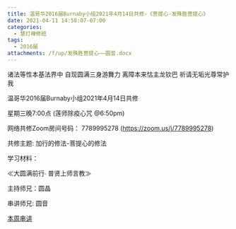 ```yaml
---
title: 温哥华2016届Burnaby小组2021年4月14日共修-《菩提心-发殊胜菩提心》
date: 2021-04-11 14:58:07-07:00
categories:
  - 慧灯禅修班
tags:
  - 2016届
attachments: /f/up/发殊胜菩提心——圆音.docx
---
```

诸法等性本基法界中 自现圆满三身游舞力 离障本来怙主龙钦巴 祈请无垢光尊常护我

温哥华2016届Burnaby小组2021年4月14日共修 

星期三晚7:00点 (莲师除疫心咒 @6:50pm)

网络共修Zoom房间号码： 7789995278 (<https://zoom.us/j/7789995278>)

共修主题: 加行的修法-菩提心的修法


学习材料：

≪大圆满前行∙ 普贤上师言教≫ 　


主持师兄：圆晶

串讲师兄: 圆音

[本周串讲](https://s3.ap-northeast-1.wasabisys.com/hdcx/hdv/f/up/发殊胜菩提心——圆音.docx)
